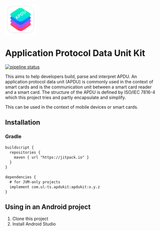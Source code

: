 <img src="./static/kit.png" alt="APDUKit logo" height="100" >

# Application Protocol Data Unit Kit
[![pipeline status](https://git.ul-ts.com/sl-advisory/RDW/apdukit-java/badges/develop/pipeline.svg)](https://git.ul-ts.com/sl-advisory/RDW/apdukit-java/commits/develop)

This aims to help developers build, parse and interpret APDU. An application protocol data unit (APDU) is commonly used in the context of smart cards and is the communication unit between a smart card reader and a smart card. The structure of the APDU is defined by ISO/IEC 7816-4 which this project tries and partly encapsulate and simplify.

This can be used in the context of mobile devices or smart cards.

## Installation

### Gradle
```
buildscript {
  repositories {
    maven { url "https://jitpack.io" }
  }
}

dependencies {
  # for JVM-only projects
  implement com.ul-ts.apdukit:apdukit:x.y.z
}
```

## Using in an Android project
1. Clone this project
2. Install Android Studio
